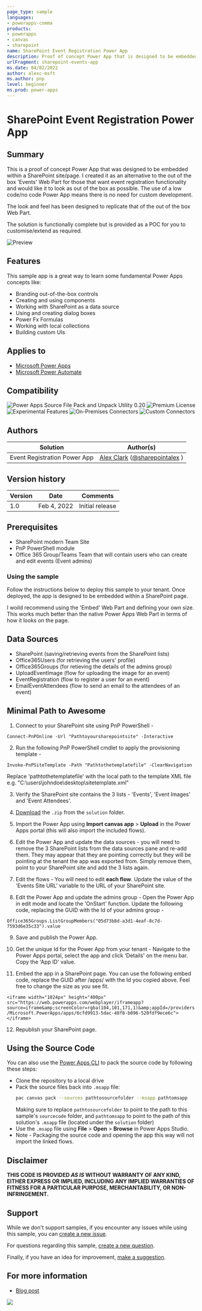 ```yaml
---
page_type: sample
languages:
- powerapps-comma
products:
- powerapps
- canvas
- sharepoint
name: SharePoint Event Registration Power App
description: Proof of concept Power App that is designed to be embedded in a SharePoint site/page, offering event registration functionality. An alternative to the OOTB Events Web Part. 
urlFragment: sharepoint-events-app
ms.date: 04/02/2022
author: alexc-msft
ms.author: pnp
level: beginner
ms.prod: power-apps
---
```


# SharePoint Event Registration Power App

## Summary

This is a proof of concept Power App that was designed to be embedded within a SharePoint site/page. I created it as an alternative to the out of the box 'Events' Web Part for those that want event registration functionality and would like it to look as out of the box as possible. The use of a low code/no code Power App means there is no need for custom development.

The look and feel has been designed to replicate that of the out of the box Web Part.

The solution is functionally complete but is provided as a POC for you to customise/extend as required.

![Preview](./assets/thumbnail.png)  

## Features

This sample app is a great way to learn some fundamental Power Apps concepts like:

* Branding out-of-the-box controls
* Creating and using components
* Working with SharePoint as a data source
* Using and creating dialog boxes
* Power Fx Formulas
* Working with local collections
* Building custom UIs

## Applies to

* [Microsoft Power Apps](https://docs.microsoft.com/powerapps/)
* [Microsoft Power Automate](https://docs.microsoft.com/en-us/power-automate/)

## Compatibility

![Power Apps Source File Pack and Unpack Utility 0.20](https://img.shields.io/badge/Packing%20Tool-0.20-green.svg)
![Premium License](https://img.shields.io/badge/Premium%20License-Not%20Required-green.svg "Premium Power Apps license not required")
![Experimental Features](https://img.shields.io/badge/Experimental%20Features-No-green.svg "Does not rely on experimental features")
![On-Premises Connectors](https://img.shields.io/badge/On--Premises%20Connectors-No-green.svg "Does not use on-premise connectors")
![Custom Connectors](https://img.shields.io/badge/Custom%20Connectors-Not%20Required-green.svg "Does not use custom connectors")

## Authors

Solution|Author(s)
--------|---------
Event Registration Power App | [Alex Clark](https://github.com/alexc-msft) ([@sharepointalex](https://www.twitter.com/sharepointalex) )

## Version history

Version|Date|Comments
-------|----|--------
1.0|Feb 4, 2022|Initial release

## Prerequisites
* SharePoint modern Team Site
* PnP PowerShell module
* Office 365 Group/Teams Team that will contain users who can create and edit events (Event admins)

### Using the sample

Follow the instructions below to deploy this sample to your tenant. Once deployed, the app is designed to be embedded within a SharePoint page.

I woild recommend using the 'Embed' Web Part and defining your own size. This works much better than the native Power Apps Web Part in terms of how it looks on the page. 

## Data Sources
 
* SharePoint (saving/retrieving events from the SharePoint lists)
* Office365Users (for retrieving the users' profile)
* Office365Groups (for retieving the details of the admins group)
* UploadEventImage (flow for uploading the image for an event)
* EventRegistration (flow to register a user for an event)
* EmailEventAttendees (flow to send an email to the attendees of an event)

## Minimal Path to Awesome

1.  Connect to your SharePoint site using PnP PowerShell - 

`Connect-PnPOnline -Url "Pathtoyoursharepointsite" -Interactive`

2.  Run the following PnP PowerShell cmdlet to apply the provisioning template - 

`Invoke-PnPSiteTemplate -Path "Pathtothetemplatefile" -ClearNavigation` 

Replace 'pathtothetemplatefile' with the local path to the template XML file e.g. "C:\users\johndoe\desktop\sitetemplate.xml"

3.  Verify the SharePoint site contains the 3 lists - 'Events', 'Event Images' and 'Event Attendees'. 

4. [Download](./solution/EventRegistrationApp.zip) the `.zip` from the `solution` folder.

5. Import the Power App using **Import canvas app** > **Upload** in the Power Apps portal (this will also import the included flows).

6. Edit the Power App and update the data sources - you will need to remove the 3 SharePoint lists from the data sources pane and re-add them. They may appear that they are pointing correctly but they will be pointing at the tenant the app was exported from. Simply remove them, point to your SharePoint site and add the 3 lists again.

7. Edit the flows - You will need to edit **each flow**. Update the value of the 'Events Site URL' variable to the URL of your SharePoint site. 

8. Edit the Power App and update the admins group - Open the Power App in edit mode and locate the 'OnStart' function. Update the following code, replacing the GUID with the Id of your admins group - 

`Office365Groups.ListGroupMembers("05d73b8d-a3d1-4eaf-8c7d-7593d6e35c33").value`

9. Save and publish the Power App. 

10. Get the unique Id for the Power App from your tenant - Navigate to the Power Apps portal, select the app and click 'Details' on the menu bar. Copy the 'App ID' value.

11. Embed the app in a SharePoint page. You can use the following embed code, replace the GUID after /apps/ with the Id you copied above. Feel free to change the size as you see fit.

`<iframe width="1024px" height="400px" src="https://web.powerapps.com/webplayer/iframeapp?source=iframe&amp;screenColor=rgba(104,101,171,1)&amp;appId=/providers/Microsoft.PowerApps/apps/6cfd9913-5dac-48f8-b096-520fdf9ece6c"></iframe>`

12. Republish your SharePoint page.

## Using the Source Code

You can also use the [Power Apps CLI](https://docs.microsoft.com/powerapps/developer/data-platform/powerapps-cli) to pack the source code by following these steps:

* Clone the repository to a local drive
* Pack the source files back into `.msapp` file:
  ```bash
  pac canvas pack --sources pathtosourcefolder --msapp pathtomsapp
  ```
  Making sure to replace `pathtosourcefolder` to point to the path to this sample's `sourcecode` folder, and `pathtomsapp` to point to the path of this solution's `.msapp` file (located under the `solution` folder)
* Use the `.msapp` file using **File** > **Open** > **Browse** in Power Apps Studio.
* Note - Packaging the source code and opening the app this way will not import the linked flows.

## Disclaimer

**THIS CODE IS PROVIDED *AS IS* WITHOUT WARRANTY OF ANY KIND, EITHER EXPRESS OR IMPLIED, INCLUDING ANY IMPLIED WARRANTIES OF FITNESS FOR A PARTICULAR PURPOSE, MERCHANTABILITY, OR NON-INFRINGEMENT.**

## Support

While we don't support samples, if you encounter any issues while using this sample, you can [create a new issue](https://github.com/pnp/powerapps-samples/issues/new?assignees=&labels=Needs%3A+Triage+%3Amag%3A%2Ctype%3Abug-suspected&template=bug-report.yml&sample=calendar-component&authors=@alexc-msft&title=sharepoint-events%20-%20).

For questions regarding this sample, [create a new question](https://github.com/pnp/powerapps-samples/issues/new?assignees=&labels=Needs%3A+Triage+%3Amag%3A%2Ctype%3Abug-suspected&template=question.yml&sample=calendar-component&authors=@alexc-msft&title=sharepoint-events%20-%20).

Finally, if you have an idea for improvement, [make a suggestion](https://github.com/pnp/powerapps-samples/issues/new?assignees=&labels=Needs%3A+Triage+%3Amag%3A%2Ctype%3Abug-suspected&template=suggestion.yml&sample=calendar-component&authors=@alexc-msft&title=sharepoint-events%20-%20).

## For more information

- [Blog post](http://www.sharepointalex.uk/sharepoint-online/sharepoint-event-registration-power-app/)


<img src="https://telemetry.sharepointpnp.com/powerapps-samples/samples/calendar-component" />